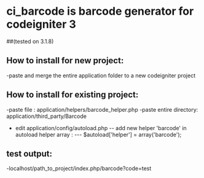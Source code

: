# ci_barcode is barcode generator for codeigniter 3 
##(tested on 3.1.8)


## How to install for new project:
-paste and merge the entire application folder to a new codeigniter project


## How to install for existing project:
-paste file : application/helpers/barcode_helper.php
-paste entire directory: application/third_party/Barcode
- edit application/config/autoload.php
-- add new helper 'barcode' in autoload helper array :
--- $autoload['helper'] = array('barcode');

## test output:
-localhost/path_to_project/index.php/barcode?code=test
